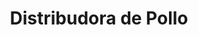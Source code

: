 ---
title: "Distribudora de Pollo"
url: /santo-domingo/distribudora-de-pollo/
shop: Lebensmittel
---